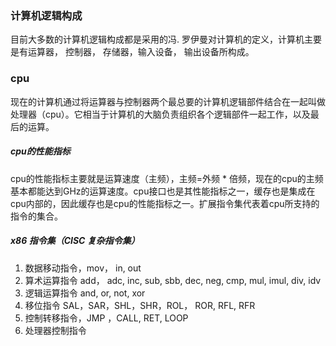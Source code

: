 ### 计算机逻辑构成
  目前大多数的计算机逻辑构成都是采用的冯. 罗伊曼对计算机的定义，计算机主要是有运算器， 控制器， 存储器，输入设备， 输出设备所构成。
### cpu
  现在的计算机通过将运算器与控制器两个最总要的计算机逻辑部件结合在一起叫做处理器（cpu）。它相当于计算机的大脑负责组织各个逻辑部件一起工作，以及最后的运算。
##### cpu的性能指标
  cpu的性能指标主要就是运算速度（主频），主频=外频 * 倍频，现在的cpu的主频基本都能达到GHz的运算速度。cpu接口也是其性能指标之一，缓存也是集成在cpu内部的，因此缓存也是cpu的性能指标之一。扩展指令集代表着cpu所支持的指令的集合。
##### x86 指令集（CISC 复杂指令集）
1. 数据移动指令，mov， in, out 
2. 算术运算指令  add， adc, inc, sub, sbb, dec, neg, cmp, mul, imul, div, idv
3. 逻辑运算指令 and, or, not, xor
4. 移位指令 SAL，SAR，SHL，SHR，ROL， ROR, RFL, RFR
5. 控制转移指令，JMP ，CALL, RET, LOOP 
6. 处理器控制指令
<!--stackedit_data:
eyJoaXN0b3J5IjpbNjIwNDkxMTI5LC0xNzg1NTExODc0LDE5ND
Y5NDcyNzgsLTEyMDg2NjIwMDAsLTYwNjg0MDY0NywtMjA5NzU1
MjAwNSwtMjE0NjMzMzIyMF19
-->